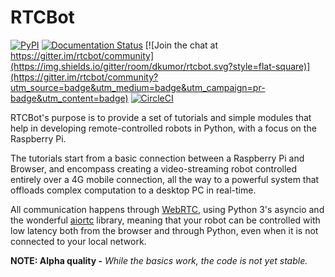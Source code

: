 # RTCBot

[![PyPI](https://img.shields.io/pypi/v/rtcbot.svg?style=flat-square)](https://pypi.org/project/rtcbot/)
[![Documentation Status](https://readthedocs.org/projects/rtcbot/badge/?version=latest&style=flat-square)](https://rtcbot.readthedocs.io/en/latest/?badge=latest)
[![Join the chat at https://gitter.im/rtcbot/community](https://img.shields.io/gitter/room/dkumor/rtcbot.svg?style=flat-square)](https://gitter.im/rtcbot/community?utm_source=badge&utm_medium=badge&utm_campaign=pr-badge&utm_content=badge)
[![CircleCI](https://circleci.com/gh/dkumor/rtcbot.svg?style=svg)](https://circleci.com/gh/dkumor/rtcbot)

RTCBot's purpose is to provide a set of tutorials and simple modules that help in developing remote-controlled robots in Python, with a focus on the Raspberry Pi.

The tutorials start from a basic connection between a Raspberry Pi and Browser, and encompass
creating a video-streaming robot controlled entirely over a 4G mobile connection,
all the way to a powerful system that offloads complex computation to a desktop PC in real-time.

All communication happens through [WebRTC](https://en.wikipedia.org/wiki/WebRTC),
using Python 3's asyncio and the wonderful [aiortc](https://github.com/jlaine/aiortc) library,
meaning that your robot can be controlled with low latency both from the browser and through Python,
even when it is not connected to your local network.

**NOTE: Alpha quality -** _While the basics work, the code is not yet stable._
